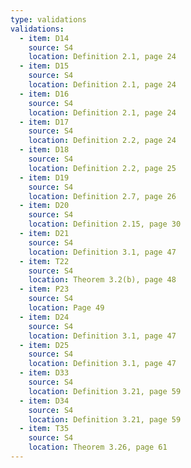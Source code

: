 ```yaml
---
type: validations
validations:
  - item: D14
    source: S4
    location: Definition 2.1, page 24
  - item: D15
    source: S4
    location: Definition 2.1, page 24
  - item: D16
    source: S4
    location: Definition 2.1, page 24
  - item: D17
    source: S4
    location: Definition 2.2, page 24
  - item: D18
    source: S4
    location: Definition 2.2, page 25
  - item: D19
    source: S4
    location: Definition 2.7, page 26
  - item: D20
    source: S4
    location: Definition 2.15, page 30
  - item: D21
    source: S4
    location: Definition 3.1, page 47
  - item: T22
    source: S4
    location: Theorem 3.2(b), page 48
  - item: P23
    source: S4
    location: Page 49
  - item: D24
    source: S4
    location: Definition 3.1, page 47
  - item: D25
    source: S4
    location: Definition 3.1, page 47
  - item: D33
    source: S4
    location: Definition 3.21, page 59
  - item: D34
    source: S4
    location: Definition 3.21, page 59
  - item: T35
    source: S4
    location: Theorem 3.26, page 61
---
```

